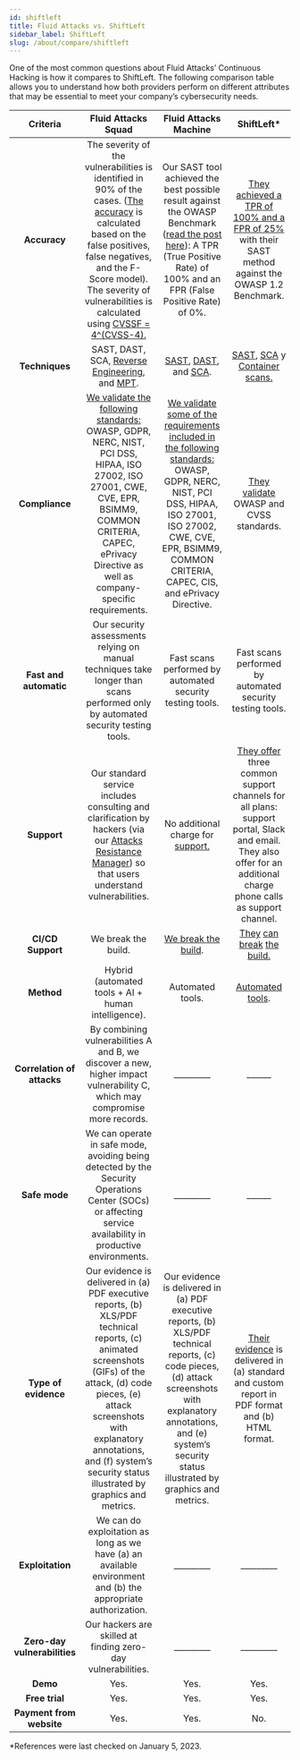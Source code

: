 ```yaml
---
id: shiftleft
title: Fluid Attacks vs. ShiftLeft
sidebar_label: ShiftLeft
slug: /about/compare/shiftleft
---
```


One of the most common questions about
Fluid Attacks’ Continuous Hacking is
how it compares to ShiftLeft.
The following comparison table allows
you to understand how both providers perform
on different attributes that may be essential
to meet your company’s cybersecurity needs.

|         **Criteria**         |                                                                                                                                               **Fluid Attacks  Squad**                                                                                                                                              |                                                                                                                            **Fluid Attacks Machine**                                                                                                                           |                                                                                                                    **ShiftLeft***                                                                                                                    |
|:----------------------------:|:-------------------------------------------------------------------------------------------------------------------------------------------------------------------------------------------------------------------------------------------------------------------------------------------------------------------:|:------------------------------------------------------------------------------------------------------------------------------------------------------------------------------------------------------------------------------------------------------------------------------:|:----------------------------------------------------------------------------------------------------------------------------------------------------------------------------------------------------------------------------------------------------:|
| **Accuracy**                | The severity of the vulnerabilities is  identified in 90% of the cases. ([The  accuracy](/about/sla/accuracy/) is calculated based on the false  positives, false negatives, and the F-Score  model). The severity of vulnerabilities is  calculated using [CVSSF = 4^(CVSS-4).](/about/faq/#adjustment-by-severity) | Our SAST tool achieved the best possible  result against the OWASP Benchmark  ([read the post here](https://fluidattacks.com/blog/owasp-benchmark-fluid-attacks/)): A TPR (True Positive  Rate) of 100% and an FPR (False Positive  Rate) of 0%.                               | [They achieved a TPR of 100% and a FPR of 25%](https://go.shiftleft.io/how-shiftleft-achieved-the-highest-sast-score-on-the-owasp-benchmark-download) with  their SAST method against the OWASP  1.2 Benchmark.                                      |
| **Techniques**               | SAST, DAST, SCA, [Reverse Engineering](https://fluidattacks.com/categories/re/), and [MPT](https://fluidattacks.com/categories/re/).                                                                                                                                                                                 | [SAST](https://fluidattacks.com/categories/sast/), [DAST](https://fluidattacks.com/categories/sast/), and [SCA](https://fluidattacks.com/categories/sca/).                                                                                                                      | [SAST](https://docs.shiftleft.io/ngsast/getting-started/quickstart), [SCA](https://docs.shiftleft.io/ngsast/analyzing-applications/oss-vulnerabilities) y [Container scans.](https://docs.shiftleft.io/ngsast/analyzing-applications/containers)     |
| **Compliance**               | [We validate the following standards:](https://docs.fluidattacks.com/criteria/compliance/)  OWASP, GDPR, NERC, NIST, PCI DSS,  HIPAA, ISO 27002, ISO 27001, CWE, CVE,  EPR, BSIMM9, COMMON CRITERIA,  CAPEC, ePrivacy Directive as well as  company-specific requirements.                                          | [We validate some of the requirements  included in the following standards:](https://docs.fluidattacks.com/criteria/compliance/) OWASP, GDPR, NERC, NIST, PCI DSS,  HIPAA, ISO 27001, ISO 27002, CWE, CVE,  EPR, BSIMM9, COMMON CRITERIA,  CAPEC, CIS, and ePrivacy Directive. | [They validate](https://docs.shiftleft.io/ngsast/build-rules-v2) OWASP and CVSS standards.                                                                                                                                                           |
| **Fast and automatic**       | Our security assessments relying on manual techniques take longer than scans performed only by automated security testing tools.                                                                                                                                                                                    | Fast scans performed by automated security testing tools.                                                                                                                                                                                                                      | Fast scans performed by automated security testing tools.                                                                                                                                                                                            |
| **Support**                  | Our standard service includes consulting  and clarification by hackers (via our  [Attacks Resistance Manager](https://docs.fluidattacks.com/machine/web/arm)) so that users  understand vulnerabilities.                                                                                                            | No additional charge for [support.](/machine/web/support/live-chat)                                                                                                                                                                                                            | [They offer](https://docs.shiftleft.io/ngsast/product-info/sla) three common support channels for all plans: support portal, Slack and email.  They also offer for an additional charge phone calls as support channel.                              |
| **CI/CD Support**          | We break the build.                                                                                                                                                                                                                                                                                                  | [We break the build](https://fluidattacks.com/solutions/devsecops/).                                                                                                                                                                                                            | [They](https://docs.shiftleft.io/ngsast/workflows/jenkins) [can](https://docs.shiftleft.io/ngsast/workflows/github) [break](https://docs.shiftleft.io/ngsast/workflows/gitlab) [the build.](https://docs.shiftleft.io/ngsast/workflows/azure-devops) |
| **Method**                   | Hybrid (automated tools + AI + human   intelligence).                                                                                                                                                                                                                                                               | Automated tools.                                                                                                                                                                                                                                                                | [Automated tools](https://blog.shiftleft.io/announcing-shiftleft-core-a-code-security-platform-402e3aa957db).                                                                                                                                         |
| **Correlation of attacks**   | By combining vulnerabilities A and B, we   discover a new, higher impact   vulnerability C, which may compromise   more records.                                                                                                                                                                                    | _________                                                                                                                                                                                                                                                                      | ______                                                                                                                                                                                                                                               |
| **Safe mode**                | We can operate in safe mode, avoiding   being detected by the Security   Operations Center (SOCs) or affecting   service availability in productive   environments.                                                                                                                                                 | _________                                                                                                                                                                                                                                                                      | ______                                                                                                                                                                                                                                               |
| **Type of evidence**         | Our evidence is delivered in (a) PDF   executive reports, (b) XLS/PDF technical   reports, (c) animated screenshots (GIFs)   of the attack, (d) code pieces, (e) attack   screenshots with explanatory annotations,   and (f) system’s security status illustrated   by graphics and metrics.                       | Our evidence is delivered in (a) PDF executive reports, (b) XLS/PDF technical reports, (c) code pieces, (d) attack screenshots with explanatory annotations, and (e) system’s security status illustrated by graphics and metrics.                                             | [Their evidence](https://docs.shiftleft.io/ngsast/dashboard/reporting#export-report) is delivered in (a) standard and custom report in PDF format and (b) HTML format.                                                                               |
| **Exploitation**             | We can do exploitation as long as we   have (a) an available environment and   (b) the appropriate authorization.                                                                                                                                                                                                    | _________                                                                                                                                                                                                                                                                      | _________                                                                                                                                                                                                                                            |
| **Zero-day vulnerabilities** | Our hackers are skilled at finding   zero-day vulnerabilities.                                                                                                                                                                                                                                                      | _________                                                                                                                                                                                                                                                                      | _________                                                                                                                                                                                                                                            |
|           **Demo**           | Yes.                                                                                                                                                                                                                                                                                                                  | Yes.                                                                                                                                                                                                                                                                            | Yes.                                                                                                                                                                                                                                                  |
|        **Free trial**        | Yes.                                                                                                                                                                                                                                                                                                                  | Yes.                                                                                                                                                                                                                                                                            | Yes.                                                                                                                                                                                                                                                  |
|   **Payment from website**   | Yes.                                                                                                                                                                                                                                                                                                                 | Yes.                                                                                                                                                                                                                                                                            | No.                                                                                                                                                                                                                                                  |

*References were last checked on January 5, 2023.
